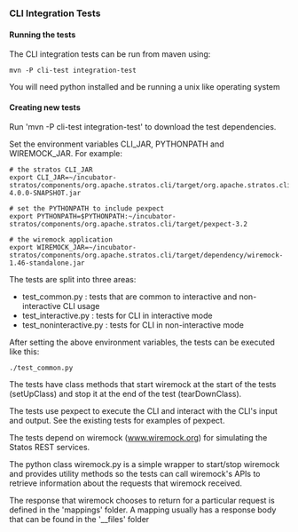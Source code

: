 ### CLI Integration Tests

#### Running the tests

The CLI integration tests can be run from maven using:

```
mvn -P cli-test integration-test
```

You will need python installed and be running a unix like operating system

#### Creating new tests

Run 'mvn -P cli-test integration-test' to download the test dependencies.

Set the environment variables CLI_JAR, PYTHONPATH and WIREMOCK_JAR. For example:

```
# the stratos CLI_JAR
export CLI_JAR=~/incubator-stratos/components/org.apache.stratos.cli/target/org.apache.stratos.cli-4.0.0-SNAPSHOT.jar

# set the PYTHONPATH to include pexpect
export PYTHONPATH=$PYTHONPATH:~/incubator-stratos/components/org.apache.stratos.cli/target/pexpect-3.2

# the wiremock application
export WIREMOCK_JAR=~/incubator-stratos/components/org.apache.stratos.cli/target/dependency/wiremock-1.46-standalone.jar
```

The tests are split into three areas:

- test_common.py : tests that are common to interactive and non-interactive CLI usage
- test_interactive.py : tests for CLI in interactive mode
- test_noninteractive.py : tests for CLI in non-interactive mode

After setting the above environment variables, the tests can be executed like this:

```
./test_common.py
```

The tests have class methods that start wiremock at the start of the tests (setUpClass) and stop it at the end of the test (tearDownClass).

The tests use pexpect to execute the CLI and interact with the CLI's input and output. See the existing tests for examples of pexpect.

The tests depend on wiremock (www.wiremock.org) for simulating the Statos REST services.

The python class wiremock.py is a simple wrapper to start/stop wiremock and provides utility methods so the tests can call wiremock's APIs to retrieve information about the requests that wiremock received.

The response that wiremock chooses to return for a particular request is defined in the 'mappings' folder.  A mapping usually has a response body that can be found in the '__files' folder
